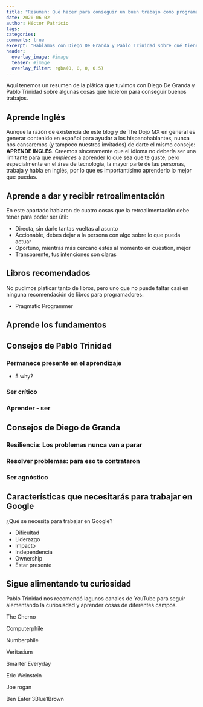 ```yaml
---
title: "Resumen: Qué hacer para conseguir un buen trabajo como programador"
date: 2020-06-02
author: Héctor Patricio
tags:
categories:
comments: true
excerpt: "Hablamos con Diego De Granda y Pablo Trinidad sobre qué tienes que hacer para conseguit un buen trabajo en tecnología. Aquí tienes un resumen."
header:
  overlay_image: #image
  teaser: #image
  overlay_filter: rgba(0, 0, 0, 0.5)
---
```


Aquí tenemos un resumen de la plática que tuvimos con Diego De Granda y Pablo Trinidad sobre algunas cosas que hicieron para conseguir buenos trabajos.

## Aprende Inglés

Aunque la razón de existencia de este blog y de The Dojo MX en general es generar contenido en español para ayudar a los hispanohablantes, nunca nos cansaremos (y tampoco nuestros invitados) de darte el mismo consejo: **APRENDE INGLÉS**. Creemos sinceramente que el idioma no debería ser una limitante para que _empieces_ a aprender lo que sea que te guste, pero especialmente en el área de tecnología, la mayor parte de las personas, trabaja y habla en inglés, por lo que es importantísimo aprenderlo lo mejor que puedas.

## Aprende a dar y recibir retroalimentación

En este apartado hablaron de cuatro cosas que la retroalimentación debe tener para poder ser útil:

- Directa, sin darle tantas vueltas al asunto
- Accionable, debes dejar a la persona con algo sobre lo que pueda actuar
- Oportuno, mientras más cercano estés al momento en cuestión, mejor
- Transparente, tus intenciones son claras

## Libros recomendados

No pudimos platicar tanto de libros, pero uno que no puede faltar casi en ninguna recomendación de libros para programadores:

* Pragmatic Programmer

## Aprende los fundamentos


## Consejos de Pablo Trinidad


### Permanece presente en el aprendizaje

 - 5 why?
### Ser crítico
### Aprender - ser



## Consejos de Diego de Granda

### Resiliencia: Los problemas nunca van a parar
###  Resolver problemas: para eso te contrataron
### Ser agnóstico

## Características que necesitarás para trabajar en Google

¿Qué se necesita para trabajar en Google?

* Dificultad
* Liderazgo
* Impacto
* Independencia
* Ownership
* Estar presente


## Sigue alimentando tu curiosidad


Pablo Trinidad nos recomendó lagunos canales de YouTube para seguir alementando la curiosisdad y aprender cosas de diferentes campos.

The Cherno

Computerphile

Numberphile

Veritasium

Smarter Everyday

Eric Weinstein

Joe rogan

Ben Eater
3Blue1Brown
